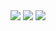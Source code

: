 <img src="https://github-readme-stats.vercel.app/api/top-langs/?username=MozartSoares&layout=compact&langs_count=7&theme=onedark"/>
<img src="https://github-readme-stats.vercel.app/api?username=MozartSoares&show_icons=true&theme=onedark"> 
<img src="https://github-readme-activity-graph.cyclic.app/graph?username=MozartSoaers&theme=onedark"> 


